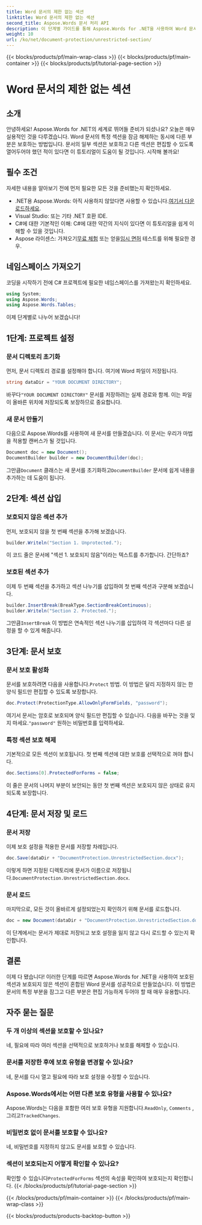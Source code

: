 ```yaml
---
title: Word 문서의 제한 없는 섹션
linktitle: Word 문서의 제한 없는 섹션
second_title: Aspose.Words 문서 처리 API
description: 이 단계별 가이드를 통해 Aspose.Words for .NET을 사용하여 Word 문서의 특정 섹션을 잠금 해제하세요. 민감한 콘텐츠를 보호하는 데 완벽합니다.
weight: 10
url: /ko/net/document-protection/unrestricted-section/
---
```


{{< blocks/products/pf/main-wrap-class >}}
{{< blocks/products/pf/main-container >}}
{{< blocks/products/pf/tutorial-page-section >}}

# Word 문서의 제한 없는 섹션

## 소개

안녕하세요! Aspose.Words for .NET의 세계로 뛰어들 준비가 되셨나요? 오늘은 매우 실용적인 것을 다루겠습니다. Word 문서의 특정 섹션을 잠금 해제하는 동시에 다른 부분은 보호하는 방법입니다. 문서의 일부 섹션은 보호하고 다른 섹션은 편집할 수 있도록 열어두어야 했던 적이 있다면 이 튜토리얼이 도움이 될 것입니다. 시작해 볼까요!

## 필수 조건

자세한 내용을 알아보기 전에 먼저 필요한 모든 것을 준비했는지 확인하세요.

-  .NET용 Aspose.Words: 아직 사용하지 않았다면 사용할 수 있습니다.[여기서 다운로드하세요](https://releases.aspose.com/words/net/).
- Visual Studio: 또는 기타 .NET 호환 IDE.
- C#에 대한 기본적인 이해: C#에 대한 약간의 지식이 있다면 이 튜토리얼을 쉽게 이해할 수 있을 것입니다.
-  Aspose 라이센스: 가져오기[무료 체험](https://releases.aspose.com/) 또는 얻을[임시 면허](https://purchase.aspose.com/temporary-license/) 테스트를 위해 필요한 경우.

## 네임스페이스 가져오기

코딩을 시작하기 전에 C# 프로젝트에 필요한 네임스페이스를 가져왔는지 확인하세요.

```csharp
using System;
using Aspose.Words;
using Aspose.Words.Tables;
```

이제 단계별로 나누어 보겠습니다!

## 1단계: 프로젝트 설정

### 문서 디렉토리 초기화

먼저, 문서 디렉토리 경로를 설정해야 합니다. 여기에 Word 파일이 저장됩니다.

```csharp
string dataDir = "YOUR DOCUMENT DIRECTORY";
```

 바꾸다`"YOUR DOCUMENT DIRECTORY"` 문서를 저장하려는 실제 경로와 함께. 이는 파일이 올바른 위치에 저장되도록 보장하므로 중요합니다.

### 새 문서 만들기

다음으로 Aspose.Words를 사용하여 새 문서를 만들겠습니다. 이 문서는 우리가 마법을 적용할 캔버스가 될 것입니다.

```csharp
Document doc = new Document();
DocumentBuilder builder = new DocumentBuilder(doc);
```

 그만큼`Document` 클래스는 새 문서를 초기화하고`DocumentBuilder` 문서에 쉽게 내용을 추가하는 데 도움이 됩니다.

## 2단계: 섹션 삽입

### 보호되지 않은 섹션 추가

먼저, 보호되지 않을 첫 번째 섹션을 추가해 보겠습니다.

```csharp
builder.Writeln("Section 1. Unprotected.");
```

이 코드 줄은 문서에 "섹션 1. 보호되지 않음"이라는 텍스트를 추가합니다. 간단하죠?

### 보호된 섹션 추가

이제 두 번째 섹션을 추가하고 섹션 나누기를 삽입하여 첫 번째 섹션과 구분해 보겠습니다.

```csharp
builder.InsertBreak(BreakType.SectionBreakContinuous);
builder.Writeln("Section 2. Protected.");
```

 그만큼`InsertBreak` 이 방법은 연속적인 섹션 나누기를 삽입하여 각 섹션마다 다른 설정을 할 수 있게 해줍니다.

## 3단계: 문서 보호

### 문서 보호 활성화

 문서를 보호하려면 다음을 사용합니다.`Protect` 방법. 이 방법은 달리 지정하지 않는 한 양식 필드만 편집할 수 있도록 보장합니다.

```csharp
doc.Protect(ProtectionType.AllowOnlyFormFields, "password");
```

 여기서 문서는 암호로 보호되며 양식 필드만 편집할 수 있습니다. 다음을 바꾸는 것을 잊지 마세요.`"password"` 원하는 비밀번호를 입력하세요.

### 특정 섹션 보호 해제

기본적으로 모든 섹션이 보호됩니다. 첫 번째 섹션에 대한 보호를 선택적으로 꺼야 합니다.

```csharp
doc.Sections[0].ProtectedForForms = false;
```

이 줄은 문서의 나머지 부분이 보안되는 동안 첫 번째 섹션은 보호되지 않은 상태로 유지되도록 보장합니다.

## 4단계: 문서 저장 및 로드

### 문서 저장

이제 보호 설정을 적용한 문서를 저장할 차례입니다.

```csharp
doc.Save(dataDir + "DocumentProtection.UnrestrictedSection.docx");
```

 이렇게 하면 지정된 디렉토리에 문서가 이름으로 저장됩니다.`DocumentProtection.UnrestrictedSection.docx`.

### 문서 로드

마지막으로, 모든 것이 올바르게 설정되었는지 확인하기 위해 문서를 로드합니다.

```csharp
doc = new Document(dataDir + "DocumentProtection.UnrestrictedSection.docx");
```

이 단계에서는 문서가 제대로 저장되고 보호 설정을 잃지 않고 다시 로드할 수 있는지 확인합니다.

## 결론

이제 다 됐습니다! 이러한 단계를 따르면 Aspose.Words for .NET을 사용하여 보호된 섹션과 보호되지 않은 섹션이 혼합된 Word 문서를 성공적으로 만들었습니다. 이 방법은 문서의 특정 부분을 잠그고 다른 부분은 편집 가능하게 두어야 할 때 매우 유용합니다.

## 자주 묻는 질문

### 두 개 이상의 섹션을 보호할 수 있나요?
네, 필요에 따라 여러 섹션을 선택적으로 보호하거나 보호를 해제할 수 있습니다.

### 문서를 저장한 후에 보호 유형을 변경할 수 있나요?
네, 문서를 다시 열고 필요에 따라 보호 설정을 수정할 수 있습니다.

### Aspose.Words에서는 어떤 다른 보호 유형을 사용할 수 있나요?
 Aspose.Words는 다음을 포함한 여러 보호 유형을 지원합니다.`ReadOnly`, `Comments` , 그리고`TrackedChanges`.

### 비밀번호 없이 문서를 보호할 수 있나요?
네, 비밀번호를 지정하지 않고도 문서를 보호할 수 있습니다.

### 섹션이 보호되는지 어떻게 확인할 수 있나요?
 확인할 수 있습니다`ProtectedForForms` 섹션의 속성을 확인하여 보호되는지 확인합니다.
{{< /blocks/products/pf/tutorial-page-section >}}

{{< /blocks/products/pf/main-container >}}
{{< /blocks/products/pf/main-wrap-class >}}

{{< blocks/products/products-backtop-button >}}
